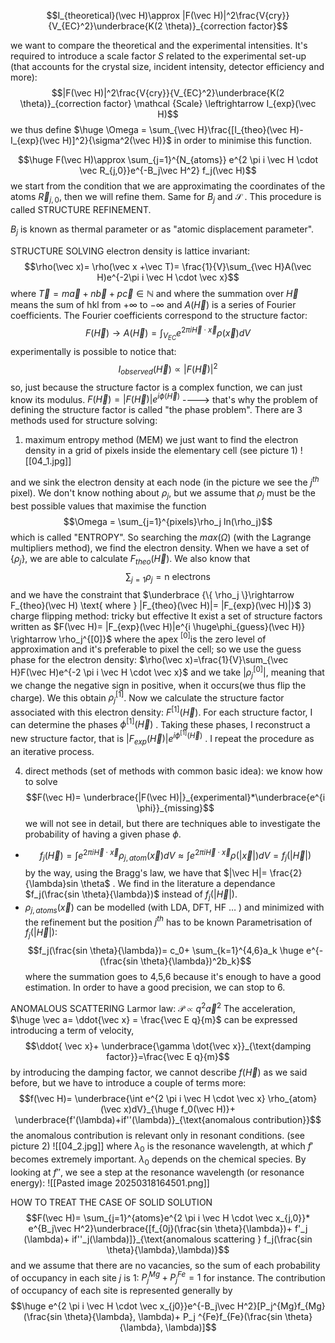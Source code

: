 $$I_{theoretical}(\vec H)\approx |F(\vec H)|^2\frac{V{cry}}{V_{EC}^2}\underbrace{K(2 \theta)}_{correction factor}$$

we want to compare the theoretical and the experimental intensities.
It's required to introduce a scale factor $S$ related to the experimental set-up (that accounts for the crystal size, incident intensity, detector efficiency and more): $$|F(\vec H)|^2\frac{V{cry}}{V_{EC}^2}\underbrace{K(2 \theta)}_{correction factor} \mathcal {Scale} \leftrightarrow I_{exp}(\vec H)$$
we thus define $\huge \Omega = \sum_{\vec H}\frac{[I_{theo}(\vec H)-I_{exp}(\vec H)]^2}{\sigma^2(\vec H)}$ in order to minimise this function.

$$\huge F(\vec H)\approx \sum_{j=1}^{N_{atoms}} e^{2 \pi i \vec H \cdot \vec R_{j,0}}e^{-B_j\vec H^2} f_j(\vec H)$$
we start from the condition that we are approximating the coordinates of the atoms $\vec R_{j,0}$, then we will refine them. Same for $B_j$ and $\mathcal S$ . This procedure is called STRUCTURE REFINEMENT.

$B_j$ is known as thermal parameter or as "atomic displacement parameter". 

STRUCTURE SOLVING
electron density is lattice invariant: $$\rho(\vec x)= \rho(\vec x +\vec T)= \frac{1}{V}\sum_{\vec H}A(\vec H)e^{-2\pi i \vec H \cdot \vec x}$$
where $\vec T= m\vec a+n \vec b + p \vec c \in \mathbb N$  and where the summation over $\vec H$ means the sum of hkl from $+\infty$ to $-\infty$ and $A(\vec H)$ is a series of Fourier coefficients.
The Fourier coefficients correspond to the structure factor:  $$F(\vec H)\rightarrow A(\vec H)= \int_{V_{EC}}e^{2 \pi i \vec H \cdot \vec x}\rho(\vec x)dV$$
experimentally is possible to notice that:$$I_{observed}(\vec H)\propto |F(\vec H)|^2$$
so, just because the structure factor is a complex function, we can just know its modulus.
$F(\vec H)= |F(\vec H)|e^{i \phi (\vec H)}$ ----> that's why the problem of defining the structure factor is called "the phase problem".
There are 3 methods used for structure solving:
1) maximum entropy method (MEM) we just want to find the electron density in a grid of pixels inside the elementary cell (see picture 1) 
![[04_1.jpg]]

and we sink the electron density at each node (in the picture we see the $j^{th}$ pixel). We don't know nothing about $\rho_j$, but we assume that $\rho_j$ must be the best possible values that maximise the function $$\Omega = \sum_{j=1}^{pixels}\rho_j ln(\rho_j)$$ which is called "ENTROPY". So searching the $max(\Omega)$ (with the Lagrange multipliers method), we find the electron density.
When we have a set of $\{ \rho_j \}$, we are able to calculate $F_{theo}(\vec H)$. We also know that $$\sum_{j=1}\rho_j=\text{n electrons}$$
and we have the constraint that $\underbrace {\{ \rho_j \}\rightarrow F_{theo}(\vec H) \text{ where } |F_{theo}(\vec H)|= |F_{exp}(\vec H)|}$ 
3) charge flipping method: tricky but effective 
It exist a set of structure factors written as $F(\vec H)= |F_{exp}(\vec H)|e^{i \huge\phi_{guess}(\vec H)} \rightarrow \rho_j^{[0]}$ where the apex $^{[0]}$is the zero level of approximation and it's preferable to pixel the cell;
so we use the guess phase for the electron density: $\rho(\vec x)=\frac{1}{V}\sum_{\vec H}F(\vec H)e^{-2 \pi i \vec H \cdot \vec x}$
and we take $|\rho_j^{[0]}|$, meaning that we change the negative sign in positive, when it occurs(we thus flip the charge). We this obtain $\rho_j^{[1]}$. Now we calculate the structure factor associated with this electron density: $F^{[1]}(\vec H)$. For each structure factor, I can determine the phases $\phi^{[1]}(\vec H)$ . Taking these phases, I reconstruct a new structure factor, that is $|F_{exp}(\vec H)|e ^{i\phi^{[1]}(\vec H)}$ .  I repeat the procedure as an iterative process.

4) direct methods (set of methods with common basic idea): we know how to solve $$F(\vec H)= \underbrace{|F(\vec H)|}_{experimental}*\underbrace{e^{i \phi}}_{missing}$$
we will not see in detail, but there are techniques able to investigate the probability of having a given phase $\phi$. 
- $$f_j(\vec H)= \int e^{2 \pi i \vec H \cdot \vec x} \rho_{j,atom}(\vec x)dV \approx \int e^{2 \pi i \vec H \cdot \vec x} \rho(|\vec x|)dV= f_j(|\vec H|)$$
by the way, using the Bragg's law, we have that $|\vec H|= \frac{2}{\lambda}sin \theta$ . We find in the literature a dependance $f_j(\frac{sin \theta}{\lambda})$ instead of $f_j(|\vec H|)$. 
- $\rho_{j,atoms}(\vec x)$ can be modelled (with LDA, DFT, HF $\dots$ ) and minimized with the refinement but the position $j^{th}$ has to be known
Parametrisation of $f_j(|\vec H|)$: $$f_j(\frac{sin \theta}{\lambda})= c_0+ \sum_{k=1}^{4,6}a_k \huge e^{-(\frac{sin \theta}{\lambda})^2b_k}$$
where the summation goes to 4,5,6 because it's enough to have a good estimation. In order to have a good precision, we can stop to 6.

ANOMALOUS SCATTERING
Larmor law: $\mathcal P \propto q^2 \vec a^2$ 
The acceleration, $\huge \vec a= \ddot{\vec x} = \frac{\vec E q}{m}$ can be expressed introducing a term of velocity, $$\ddot{ \vec x}+ \underbrace{\gamma \dot{\vec x}}_{\text{damping factor}}=\frac{\vec E q}{m}$$
by introducing the damping factor, we cannot describe $f(\vec H)$ as we said before, but we have to introduce a couple of terms more: $$f(\vec H)= \underbrace{\int e^{2 \pi i \vec H \cdot \vec x} \rho_{atom}(\vec x)dV}_{\huge f_0(\vec H)}+ \underbrace{f'(\lambda)+if''(\lambda)}_{\text{anomalous contribution}}$$
the anomalous contribution is relevant only in resonant conditions.
(see picture 2)
![[04_2.jpg]]
where $\lambda_0$ is the resonance wavelength, at which $f'$ becomes extremely important. $\lambda_0$ depends on the chemical species.
By looking at $f''$, we see a step at the resonance wavelength (or resonance energy):
![[Pasted image 20250318164501.png]]


HOW TO TREAT THE CASE OF SOLID SOLUTION
$$F(\vec H)= \sum_{j=1}^{atoms}e^{2 \pi i \vec H \cdot \vec x_{j,0}}* e^{B_j\vec H^2}\underbrace{[f_{0j}(\frac{sin \theta}{\lambda})+ f'_j (\lambda)+ if''_j(\lambda)]}_{\text{anomalous scattering } f_j(\frac{sin \theta}{\lambda},\lambda)}$$
and we assume that there are no vacancies, so the sum of each probability of occupancy in each site $j$ is 1: $P_j^{Mg}+ P_j^{Fe}=1$ for instance. The contribution of occupancy of each site is represented generally by $$\huge e^{2 \pi i \vec H \cdot \vec x_{j0}}e^{-B_j\vec H^2}[P_j^{Mg}f_{Mg}(\frac{sin \theta}{\lambda}, \lambda)+ P_j ^{Fe}f_{Fe}(\frac{sin \theta}{\lambda}, \lambda)]$$

